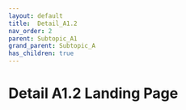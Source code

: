 ```yaml
---
layout: default
title:  Detail_A1.2
nav_order: 2
parent: Subtopic_A1
grand_parent: Subtopic_A
has_children: true
---
```


# Detail A1.2 Landing Page